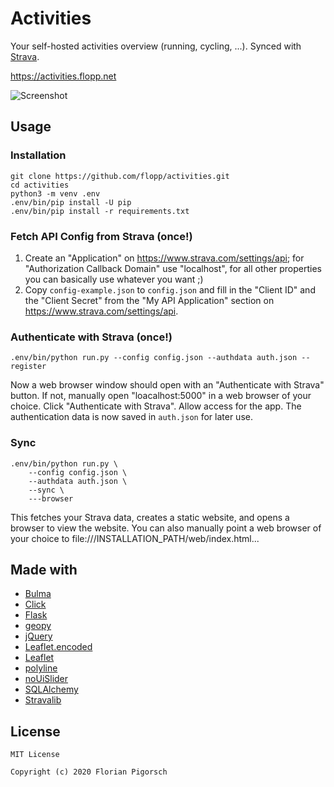 # Activities

Your self-hosted activities overview (running, cycling, ...). Synced with [Strava](https://www.strava.com).

https://activities.flopp.net

![Screenshot](https://raw.githubusercontent.com/flopp/activities/master/screenshot.png "Screenshot")

## Usage

### Installation

```
git clone https://github.com/flopp/activities.git
cd activities
python3 -m venv .env
.env/bin/pip install -U pip
.env/bin/pip install -r requirements.txt
```

### Fetch API Config from Strava (once!)

1. Create an "Application" on https://www.strava.com/settings/api; for "Authorization Callback Domain" use "localhost", for all other properties you can basically use whatever you want ;)
2. Copy `config-example.json` to `config.json` and fill in the "Client ID" and the "Client Secret" from the "My API Application" section on https://www.strava.com/settings/api.

### Authenticate with Strava (once!)

```
.env/bin/python run.py --config config.json --authdata auth.json --register
```

Now a web browser window should open with an "Authenticate with Strava" button. If not, manually open "loacalhost:5000" in a web browser of your choice. Click "Authenticate with Strava". Allow access for the app.
The authentication data is now saved in `auth.json` for later use.

### Sync

```
.env/bin/python run.py \
    --config config.json \
    --authdata auth.json \
    --sync \
    ---browser
```

This fetches your Strava data, creates a static website, and opens a browser to view the website.
You can also manually point a web browser of your choice to file:///INSTALLATION_PATH/web/index.html...


## Made with

- [Bulma](https://bulma.io/)
- [Click](https://click.palletsprojects.com/)
- [Flask](https://flask.palletsprojects.com/)
- [geopy](https://github.com/geopy/geopy)
- [jQuery](https://jquery.com/)
- [Leaflet.encoded](https://github.com/jieter/Leaflet.encoded)
- [Leaflet](https://leafletjs.com/)
- [polyline](https://github.com/hicsail/polyline)
- [noUiSlider](https://refreshless.com/nouislider/)
- [SQLAlchemy](https://www.sqlalchemy.org)
- [Stravalib](https://github.com/hozn/stravalib)

## License

```
MIT License

Copyright (c) 2020 Florian Pigorsch
```
